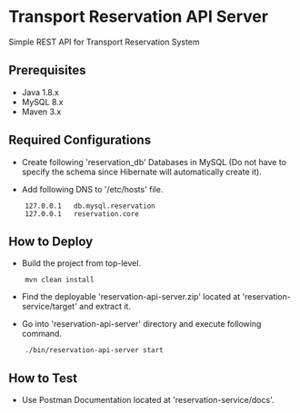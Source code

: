 # Transport Reservation API Server #

Simple REST API for Transport Reservation System

## Prerequisites ##

* Java 1.8.x
* MySQL 8.x
* Maven 3.x

## Required Configurations ##

* Create following 'reservation_db' Databases in MySQL (Do not have to specify the schema since Hibernate will automatically create it). 

* Add following DNS to '/etc/hosts' file.

```
    127.0.0.1   db.mysql.reservation
    127.0.0.1   reservation.core
```

## How to Deploy ##

* Build the project from top-level.

```
    mvn clean install
``` 

* Find the deployable 'reservation-api-server.zip' located at 'reservation-service/target' and extract it.

* Go into 'reservation-api-server' directory and execute following command.

```
    ./bin/reservation-api-server start
```

## How to Test ##

* Use Postman Documentation located at 'reservation-service/docs'.